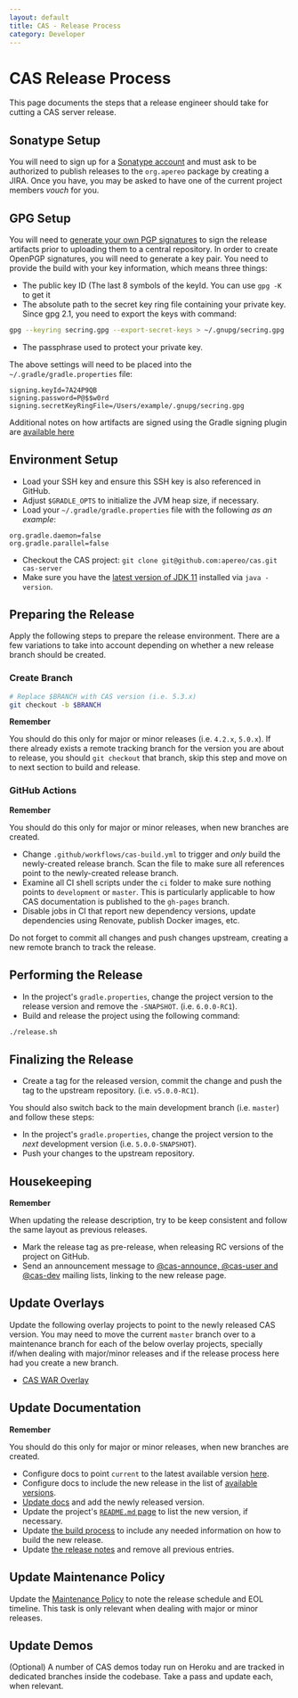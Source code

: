 ```yaml
---
layout: default
title: CAS - Release Process
category: Developer
---
```


# CAS Release Process

This page documents the steps that a release engineer should take for cutting a CAS server release. 

## Sonatype Setup

You will need to sign up for a [Sonatype account](https://central.sonatype.org/pages/ossrh-guide.html) and must ask 
to be authorized to publish releases to the `org.apereo` package by creating a JIRA. Once you have, you may be asked to have one of the
current project members *vouch* for you. 

## GPG Setup

You will need to [generate your own PGP signatures](https://blog.sonatype.com/2010/01/how-to-generate-pgp-signatures-with-maven/) to sign the release artifacts prior to uploading them to a central repository. In order to create OpenPGP signatures, you will need to generate a key pair. You need to provide the build with your key information, which means three things:

- The public key ID (The last 8 symbols of the keyId. You can use `gpg -K` to get it
- The absolute path to the secret key ring file containing your private key. Since gpg 2.1, you need to export the keys with command:

```bash
gpg --keyring secring.gpg --export-secret-keys > ~/.gnupg/secring.gpg
```

- The passphrase used to protect your private key.

The above settings will need to be placed into the `~/.gradle/gradle.properties` file:

```properties
signing.keyId=7A24P9QB
signing.password=P@$$w0rd
signing.secretKeyRingFile=/Users/example/.gnupg/secring.gpg
```

Additional notes on how artifacts are signed using the Gradle 
signing plugin are [available here](https://docs.gradle.org/current/userguide/signing_plugin.html)

## Environment Setup

- Load your SSH key and ensure this SSH key is also referenced in GitHub.
- Adjust `$GRADLE_OPTS` to initialize the JVM heap size, if necessary.
- Load your `~/.gradle/gradle.properties` file with the following *as an example*:

```properties
org.gradle.daemon=false
org.gradle.parallel=false
```

- Checkout the CAS project: `git clone git@github.com:apereo/cas.git cas-server`
- Make sure you have the [latest version of JDK 11](https://openjdk.java.net/projects/jdk/11/) installed via `java -version`. 

## Preparing the Release

Apply the following steps to prepare the release environment. There are a few variations to take into account depending on whether
a new release branch should be created. 

### Create Branch

```bash
# Replace $BRANCH with CAS version (i.e. 5.3.x)
git checkout -b $BRANCH
```

<div class="alert alert-warning"><strong>Remember</strong><p>You should do this only for major or minor 
releases (i.e. <code>4.2.x</code>, <code>5.0.x</code>).
If there already exists a remote tracking branch for the version you are about to release, you should <code>git checkout</code> that branch, 
skip this step and move on to next section to build and release.</p></div>

### GitHub Actions

<div class="alert alert-warning"><strong>Remember</strong><p>You should do this only for major or minor 
releases, when new branches are created.</p></div>
 
- Change `.github/workflows/cas-build.yml` to trigger and *only* build the newly-created release branch. Scan the file to make sure all references point to the newly-created release branch.
- Examine all CI shell scripts under the `ci` folder to make sure nothing points to `development` or `master`. This is particularly applicable to how CAS documentation is published to the `gh-pages` branch.
- Disable jobs in CI that report new dependency versions, update dependencies using Renovate, publish Docker images, etc.
 
Do not forget to commit all changes and push changes upstream, creating a new remote branch to track the release.

## Performing the Release 

- In the project's `gradle.properties`, change the project version to the release version and remove the `-SNAPSHOT`. (i.e. `6.0.0-RC1`). 
- Build and release the project using the following command:

```bash
./release.sh
```

## Finalizing the Release

- Create a tag for the released version, commit the change and push the tag to the upstream repository. (i.e. `v5.0.0-RC1`).

You should also switch back to the main development branch (i.e. `master`) and follow these steps:

- In the project's `gradle.properties`, change the project version to the *next* development version (i.e. `5.0.0-SNAPSHOT`). 
- Push your changes to the upstream repository. 

## Housekeeping

<div class="alert alert-info"><strong>Remember</strong><p>When updating the release description, try to be keep 
consistent and follow the same layout as previous releases.</p></div>

- Mark the release tag as pre-release, when releasing RC versions of the project on GitHub. 
- Send an announcement message to [@cas-announce, @cas-user and @cas-dev](/cas/Mailing-Lists.html) mailing lists, linking to the new release page.

## Update Overlays

Update the following overlay projects to point to the newly released CAS version. You may need to move the current `master` branch
over to a maintenance branch for each of the below overlay projects, specially if/when dealing with major/minor releases
and if the release process here had you create a new branch. 

- [CAS WAR Overlay](https://github.com/apereo/cas-overlay-template)

## Update Documentation

<div class="alert alert-warning"><strong>Remember</strong><p>You should do this only for major or minor releases, when new branches are created.</p></div>

- Configure docs to point `current` to the latest available version [here](https://github.com/apereo/cas/blob/gh-pages/current/index.html).
- Configure docs to include the new release in the list of [available versions](https://github.com/apereo/cas/blob/gh-pages/_layouts/default.html).
- [Update docs](https://github.com/apereo/cas/edit/gh-pages/Older-Versions.md/) and add the newly released version.
- Update the project's [`README.md` page](https://github.com/apereo/cas/blob/master/README.md) to list the new version, if necessary.
- Update [the build process](Build-Process.html) to include any needed information on how to build the new release.
- Update [the release notes](../release_notes/Overview.html) and remove all previous entries.

## Update Maintenance Policy

Update the [Maintenance Policy](https://github.com/apereo/cas/edit/gh-pages/developer/Maintenance-Policy.md/) to note the release schedule and EOL timeline. 
This task is only relevant when dealing with major or minor releases.

## Update Demos

(Optional) A number of CAS demos today run on Heroku and are tracked in dedicated 
branches inside the codebase. Take a pass and update each, when relevant.
